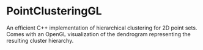 # PointClusteringGL

An efficient C++ implementation of hierarchical clustering for 2D point sets. 
Comes with an OpenGL visualization of the dendrogram representing the resulting cluster hierarchy.
